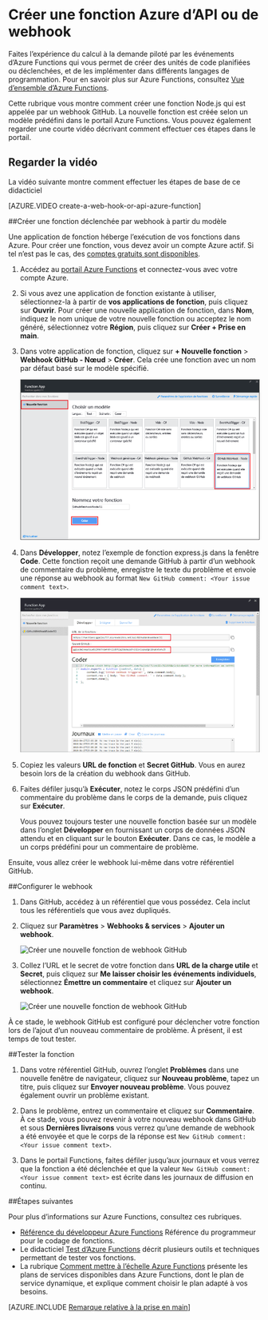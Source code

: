 <properties
   pageTitle="Créer une fonction Azure d’API ou de webhook | Microsoft Azure"
   description="Utilisez Azure Functions pour créer une fonction appelée par un appel webhook ou API."
   services="azure-functions"
   documentationCenter="na"
   authors="ggailey777"
   manager="erikre"
   editor=""
   tags=""
   />

<tags
   ms.service="functions"
   ms.devlang="multiple"
   ms.topic="get-started-article"
   ms.tgt_pltfrm="multiple"
   ms.workload="na"
   ms.date="08/30/2016"
   ms.author="glenga"/>
   
# Créer une fonction Azure d’API ou de webhook

Faites l’expérience du calcul à la demande piloté par les événements d’Azure Functions qui vous permet de créer des unités de code planifiées ou déclenchées, et de les implémenter dans différents langages de programmation. Pour en savoir plus sur Azure Functions, consultez [Vue d’ensemble d’Azure Functions](functions-overview.md).

Cette rubrique vous montre comment créer une fonction Node.js qui est appelée par un webhook GitHub. La nouvelle fonction est créée selon un modèle prédéfini dans le portail Azure Functions. Vous pouvez également regarder une courte vidéo décrivant comment effectuer ces étapes dans le portail.

## Regarder la vidéo

La vidéo suivante montre comment effectuer les étapes de base de ce didacticiel

[AZURE.VIDEO create-a-web-hook-or-api-azure-function]

##Créer une fonction déclenchée par webhook à partir du modèle

Une application de fonction héberge l’exécution de vos fonctions dans Azure. Pour créer une fonction, vous devez avoir un compte Azure actif. Si tel n’est pas le cas, des [comptes gratuits sont disponibles](https://azure.microsoft.com/free/).

1. Accédez au [portail Azure Functions](https://functions.azure.com/signin) et connectez-vous avec votre compte Azure.

2. Si vous avez une application de fonction existante à utiliser, sélectionnez-la à partir de **vos applications de fonction**, puis cliquez sur **Ouvrir**. Pour créer une nouvelle application de fonction, dans **Nom**, indiquez le nom unique de votre nouvelle fonction ou acceptez le nom généré, sélectionnez votre **Région**, puis cliquez sur **Créer + Prise en main**.

3. Dans votre application de fonction, cliquez sur **+ Nouvelle fonction** > **Webhook GitHub - Nœud** > **Créer**. Cela crée une fonction avec un nom par défaut basé sur le modèle spécifié.

	![Créer une nouvelle fonction de webhook GitHub](./media/functions-create-a-web-hook-or-api-function/functions-create-new-github-webhook.png)

4. Dans **Développer**, notez l’exemple de fonction express.js dans la fenêtre **Code**. Cette fonction reçoit une demande GitHub à partir d’un webhook de commentaire du problème, enregistre le texte du problème et envoie une réponse au webhook au format `New GitHub comment: <Your issue comment text>`.


	![Créer une nouvelle fonction de webhook GitHub](./media/functions-create-a-web-hook-or-api-function/functions-new-webhook-in-portal.png)

5. Copiez les valeurs **URL de fonction** et **Secret GitHub**. Vous en aurez besoin lors de la création du webhook dans GitHub.

6. Faites défiler jusqu’à **Exécuter**, notez le corps JSON prédéfini d’un commentaire du problème dans le corps de la demande, puis cliquez sur **Exécuter**.
 
	Vous pouvez toujours tester une nouvelle fonction basée sur un modèle dans l’onglet **Développer** en fournissant un corps de données JSON attendu et en cliquant sur le bouton **Exécuter**. Dans ce cas, le modèle a un corps prédéfini pour un commentaire de problème.
 
Ensuite, vous allez créer le webhook lui-même dans votre référentiel GitHub.

##Configurer le webhook

1. Dans GitHub, accédez à un référentiel que vous possédez. Cela inclut tous les référentiels que vous avez dupliqués.
 
2. Cliquez sur **Paramètres** > **Webhooks & services** > **Ajouter un webhook**.

	![Créer une nouvelle fonction de webhook GitHub](./media/functions-create-a-web-hook-or-api-function/functions-create-new-github-webhook-2.png)

3. Collez l’URL et le secret de votre fonction dans **URL de la charge utile** et **Secret**, puis cliquez sur **Me laisser choisir les événements individuels**, sélectionnez **Émettre un commentaire** et cliquez sur **Ajouter un webhook**.

	![Créer une nouvelle fonction de webhook GitHub](./media/functions-create-a-web-hook-or-api-function/functions-create-new-github-webhook-3.png)

À ce stade, le webhook GitHub est configuré pour déclencher votre fonction lors de l’ajout d’un nouveau commentaire de problème. À présent, il est temps de tout tester.

##Tester la fonction

1. Dans votre référentiel GitHub, ouvrez l’onglet **Problèmes** dans une nouvelle fenêtre de navigateur, cliquez sur **Nouveau problème**, tapez un titre, puis cliquez sur **Envoyer nouveau problème**. Vous pouvez également ouvrir un problème existant.

2. Dans le problème, entrez un commentaire et cliquez sur **Commentaire**. À ce stade, vous pouvez revenir à votre nouveau webhook dans GitHub et sous **Dernières livraisons** vous verrez qu’une demande de webhook a été envoyée et que le corps de la réponse est `New GitHub comment: <Your issue comment text>`.

3. Dans le portail Functions, faites défiler jusqu’aux journaux et vous verrez que la fonction a été déclenchée et que la valeur `New GitHub comment: <Your issue comment text>` est écrite dans les journaux de diffusion en continu.


##Étapes suivantes

Pour plus d’informations sur Azure Functions, consultez ces rubriques.

+ [Référence du développeur Azure Functions](functions-reference.md) Référence du programmeur pour le codage de fonctions.
+ Le didacticiel [Test d’Azure Functions](functions-test-a-function.md) décrit plusieurs outils et techniques permettant de tester vos fonctions.
+ La rubrique [Comment mettre à l’échelle Azure Functions](functions-scale.md) présente les plans de services disponibles dans Azure Functions, dont le plan de service dynamique, et explique comment choisir le plan adapté à vos besoins.


[AZURE.INCLUDE [Remarque relative à la prise en main](../../includes/functions-get-help.md)]

<!---HONumber=AcomDC_0928_2016-->